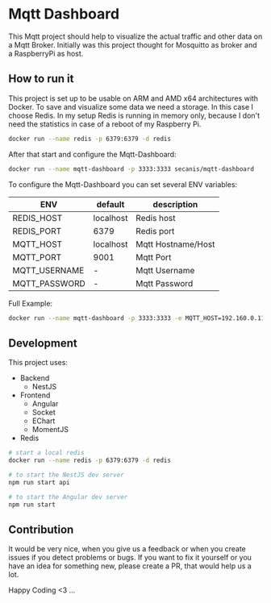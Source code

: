 # Mqtt Dashboard

This Mqtt project should help to visualize the actual traffic and other data on a Mqtt Broker.
Initially was this project thought for Mosquitto as broker and a RaspberryPi as host.

## How to run it

This project is set up to be usable on ARM and AMD x64 architectures with Docker.
To save and visualize some data we need a storage. In this case I choose Redis.
In my setup Redis is running in memory only, because I don't need the statistics in case of a reboot of my Raspberry Pi.

```bash
docker run --name redis -p 6379:6379 -d redis
```

After that start and configure the Mqtt-Dashboard:

```bash
docker run --name mqtt-dashboard -p 3333:3333 secanis/mqtt-dashboard
```

To configure the Mqtt-Dashboard you can set several ENV variables:

| ENV | default | description |
| ----| ------- | ----------- |
| REDIS_HOST | localhost | Redis host |
| REDIS_PORT | 6379 | Redis port |
| MQTT_HOST | localhost | Mqtt Hostname/Host |
| MQTT_PORT | 9001 | Mqtt Port |
| MQTT_USERNAME | - | Mqtt Username |
| MQTT_PASSWORD | - | Mqtt Password |

Full Example:

```bash
docker run --name mqtt-dashboard -p 3333:3333 -e MQTT_HOST=192.160.0.110 -e MQTT_USERNAME=mqtt -e MQTT_PASSWORD=admin secanis/mqtt-dashboard
```


## Development

This project uses:
- Backend
    - NestJS
- Frontend
    - Angular
    - Socket
    - EChart
    - MomentJS
- Redis

```bash
# start a local redis
docker run --name redis -p 6379:6379 -d redis

# to start the NestJS dev server
npm run start api

# to start the Angular dev server
npm run start
```

## Contribution

It would be very nice, when you give us a feedback or when you create issues if you detect problems or bugs. If you want to fix it yourself or you have an idea for something new, please create a PR, that would help us a lot.

Happy Coding <3 ...

